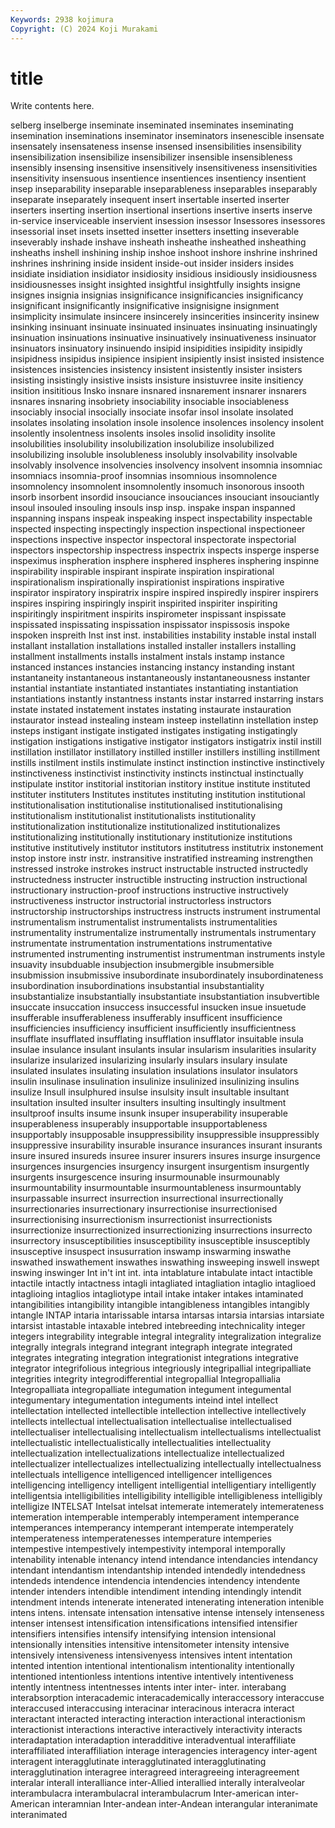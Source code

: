 ```yaml
---
Keywords: 2938 kojimura
Copyright: (C) 2024 Koji Murakami
---
```


# title

Write contents here.



selberg inselberge inseminate inseminated inseminates inseminating insemination inseminations inseminator
inseminators insenescible insensate insensately insensateness insense insensed insensibilities insensibility insensibilization
insensibilize insensibilizer insensible insensibleness insensibly insensing insensitive insensitively insensitiveness insensitivities
insensitivity insensuous insentience insentiences insentiency insentient insep inseparability inseparable inseparableness
inseparables inseparably inseparate inseparately insequent insert insertable inserted inserter inserters
inserting insertion insertional insertions insertive inserts inserve in-service inserviceable inservient
insession insessor Insessores insessores insessorial inset insets insetted insetter insetters
insetting inseverable inseverably inshade inshave insheath insheathe insheathed insheathing insheaths
inshell inshining inship inshoe inshoot inshore inshrine inshrined inshrines inshrining
inside insident inside-out insider insiders insides insidiate insidiation insidiator insidiosity
insidious insidiously insidiousness insidiousnesses insight insighted insightful insightfully insights insigne
insignes insignia insignias insignificance insignificancies insignificancy insignificant insignificantly insignificative insignisigne
insignment insimplicity insimulate insincere insincerely insincerities insincerity insinew insinking insinuant
insinuate insinuated insinuates insinuating insinuatingly insinuation insinuations insinuative insinuatively insinuativeness
insinuator insinuators insinuatory insinuendo insipid insipidities insipidity insipidly insipidness insipidus
insipience insipient insipiently insist insisted insistence insistences insistencies insistency insistent
insistently insister insisters insisting insistingly insistive insists insisture insistuvree insite
insitiency insition insititious Insko insnare insnared insnarement insnarer insnarers insnares
insnaring insobriety insociability insociable insociableness insociably insocial insocially insociate insofar
insol insolate insolated insolates insolating insolation insole insolence insolences insolency
insolent insolently insolentness insolents insoles insolid insolidity insolite insolubilities insolubility
insolubilization insolubilize insolubilized insolubilizing insoluble insolubleness insolubly insolvability insolvable insolvably
insolvence insolvencies insolvency insolvent insomnia insomniac insomniacs insomnia-proof insomnias insomnious
insomnolence insomnolency insomnolent insomnolently insomuch insonorous insooth insorb insorbent insordid
insouciance insouciances insouciant insouciantly insoul insouled insouling insouls insp insp.
inspake inspan inspanned inspanning inspans inspeak inspeaking inspect inspectability inspectable
inspected inspecting inspectingly inspection inspectional inspectioneer inspections inspective inspector inspectoral
inspectorate inspectorial inspectors inspectorship inspectress inspectrix inspects insperge insperse inspeximus
inspheration insphere insphered inspheres insphering inspinne inspirability inspirable inspirant inspirate
inspiration inspirational inspirationalism inspirationally inspirationist inspirations inspirative inspirator inspiratory inspiratrix
inspire inspired inspiredly inspirer inspirers inspires inspiring inspiringly inspirit inspirited
inspiriter inspiriting inspiritingly inspiritment inspirits inspirometer inspissant inspissate inspissated inspissating
inspissation inspissator inspissosis inspoke inspoken inspreith Inst inst inst. instabilities
instability instable instal install installant installation installations installed installer installers
installing installment installments installs instalment instals instamp instance instanced instances
instancies instancing instancy instanding instant instantaneity instantaneous instantaneously instantaneousness instanter
instantial instantiate instantiated instantiates instantiating instantiation instantiations instantly instantness instants
instar instarred instarring instars instate instated instatement instates instating instaurate
instauration instaurator instead instealing insteam insteep instellatinn instellation instep insteps
instigant instigate instigated instigates instigating instigatingly instigation instigations instigative instigator
instigators instigatrix instil instill instillation instillator instillatory instilled instiller instillers
instilling instillment instills instilment instils instimulate instinct instinction instinctive instinctively
instinctiveness instinctivist instinctivity instincts instinctual instinctually instipulate institor institorial institorian
institory institue institute instituted instituter instituters Institutes institutes instituting institution
institutional institutionalisation institutionalise institutionalised institutionalising institutionalism institutionalist institutionalists institutionality institutionalization
institutionalize institutionalized institutionalizes institutionalizing institutionally institutionary institutionize institutions institutive institutively
institutor institutors institutress institutrix instonement instop instore instr instr. instransitive
instratified instreaming instrengthen instressed instroke instrokes instruct instructable instructed instructedly
instructedness instructer instructible instructing instruction instructional instructionary instruction-proof instructions instructive
instructively instructiveness instructor instructorial instructorless instructors instructorship instructorships instructress instructs
instrument instrumental instrumentalism instrumentalist instrumentalists instrumentalities instrumentality instrumentalize instrumentally instrumentals
instrumentary instrumentate instrumentation instrumentations instrumentative instrumented instrumenting instrumentist instrumentman instruments
instyle insuavity insubduable insubjection insubmergible insubmersible insubmission insubmissive insubordinate insubordinately
insubordinateness insubordination insubordinations insubstantial insubstantiality insubstantialize insubstantially insubstantiate insubstantiation insubvertible
insuccate insuccation insuccess insuccessful insucken insue insuetude insufferable insufferableness insufferably
insufficent insufficience insufficiencies insufficiency insufficient insufficiently insufficientness insufflate insufflated insufflating
insufflation insufflator insuitable insula insulae insulance insulant insulants insular insularism
insularities insularity insularize insularized insularizing insularly insulars insulary insulate insulated
insulates insulating insulation insulations insulator insulators insulin insulinase insulination insulinize
insulinized insulinizing insulins insulize Insull insulphured insulse insulsity insult insultable
insultant insultation insulted insulter insulters insulting insultingly insultment insultproof insults
insume insunk insuper insuperability insuperable insuperableness insuperably insupportable insupportableness insupportably
insupposable insuppressibility insuppressible insuppressibly insuppressive insurability insurable insurance insurances insurant
insurants insure insured insureds insuree insurer insurers insures insurge insurgence
insurgences insurgencies insurgency insurgent insurgentism insurgently insurgents insurgescence insuring insurmounable
insurmounably insurmountability insurmountable insurmountableness insurmountably insurpassable insurrect insurrection insurrectional insurrectionally
insurrectionaries insurrectionary insurrectionise insurrectionised insurrectionising insurrectionism insurrectionist insurrectionists insurrectionize insurrectionized
insurrectionizing insurrections insurrecto insurrectory insusceptibilities insusceptibility insusceptible insusceptibly insusceptive insuspect
insusurration inswamp inswarming inswathe inswathed inswathement inswathes inswathing insweeping inswell
inswept inswing inswinger Int in't int int. inta intablature intabulate
intact intactible intactile intactly intactness intagli intagliated intagliation intaglio intaglioed
intaglioing intaglios intagliotype intail intake intaker intakes intaminated intangibilities intangibility
intangible intangibleness intangibles intangibly intangle INTAP intaria intarissable intarsa intarsas
intarsia intarsias intarsiate intarsist intastable intaxable intebred intebreeding intechnicality integer
integers integrability integrable integral integrality integralization integralize integrally integrals integrand
integrant integraph integrate integrated integrates integrating integration integrationist integrations integrative
integrator integrifolious integrious integriously integripallial integripalliate integrities integrity integrodifferential integropallial
Integropallialia Integropalliata integropalliate integumation integument integumental integumentary integumentation integuments inteind
intel intellect intellectation intellected intellectible intellection intellective intellectively intellects intellectual
intellectualisation intellectualise intellectualised intellectualiser intellectualising intellectualism intellectualisms intellectualist intellectualistic intellectualistically
intellectualities intellectuality intellectualization intellectualizations intellectualize intellectualized intellectualizer intellectualizes intellectualizing intellectually
intellectualness intellectuals intelligence intelligenced intelligencer intelligences intelligencing intelligency intelligent intelligential
intelligentiary intelligently intelligentsia intelligibilities intelligibility intelligible intelligibleness intelligibly intelligize INTELSAT
Intelsat intelsat intemerate intemerately intemerateness intemeration intemperable intemperably intemperament intemperance
intemperances intemperancy intemperant intemperate intemperately intemperateness intemperatenesses intemperature intemperies intempestive
intempestively intempestivity intemporal intemporally intenability intenable intenancy intend intendance intendancies
intendancy intendant intendantism intendantship intended intendedly intendedness intendeds intendence intendencia
intendencies intendency intendente intender intenders intendible intendiment intending intendingly intendit
intendment intends intenerate intenerated intenerating inteneration intenible intens intens. intensate
intensation intensative intense intensely intenseness intenser intensest intensification intensifications intensified
intensifier intensifiers intensifies intensify intensifying intension intensional intensionally intensities intensitive
intensitometer intensity intensive intensively intensiveness intensivenyess intensives intent intentation intented
intention intentional intentionalism intentionality intentionally intentioned intentionless intentions intentive intentively
intentiveness intently intentness intentnesses intents inter inter- inter. interabang interabsorption
interacademic interacademically interaccessory interaccuse interaccused interaccusing interacinar interacinous interacra interact
interactant interacted interacting interaction interactional interactionism interactionist interactions interactive interactively
interactivity interacts interadaptation interadaption interadditive interadventual interaffiliate interaffiliated interaffiliation interage
interagencies interagency inter-agent interagent interagglutinate interagglutinated interagglutinating interagglutination interagree interagreed
interagreeing interagreement interalar interall interalliance inter-Allied interallied interally interalveolar interambulacra
interambulacral interambulacrum Inter-american inter-American interamnian Inter-andean inter-Andean interangular interanimate interanimated
